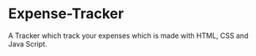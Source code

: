 # Expense-Tracker
A Tracker which track your expenses which is made with HTML, CSS and Java Script.

